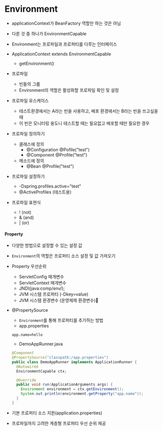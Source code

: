 # Environment
- applicationContext가 BeanFactory 역할만 하는 것은 아님
- 다른 것 중 하나가 EnvironmentCapable
- Environment는 프로파일과 프로퍼티를 다루는 인터페이스

- ApplicationContext extends EnvironmentCapable
  - getEnvironment()
- 프로파일
  - 빈들의 그룹
  - Environment의 역할은 활성화할 프로파일 확인 및 설정 

- 프로파일 유스케이스
  - 테스트환경에서는 A라는 빈을 사용하고, 배포 환경에서는 B라는 빈을 쓰고싶을 때
  - 이 빈은 모니터링 용도니 테스트할 때는 필요없고 배포할 때만 필요한 경우 

- 프로파일 정의하기
  - 클래스에 정의
    - @Configuration @Pofile("test")
    - @Component @Profile("test")
  - 메소드에 정의
    - @Bean @Profile("test")

- 프로파일 설정하기
  - -Dspring.profiles.active="test"
  - @ActiveProfiles (테스트용)

- 프로파일 표현식
  - ! (not)
  - & (and)
  - | (or)
  
#### Property
- 다양한 방법으로 설정할 수 있는 설정 값
- `Environment`의 역할은 프로퍼티 소스 설정 및 값 가져오기

- Property 우선순위
  - ServletConfig 매개변수
  - ServletContext 매개변수
  - JNDI(java:comp/env/);
  - JVM 시스템 프로퍼티 (-Dkey=value)
  - JVM 시스템 환경변수 (운영체제 환경변수)

- @PropertySource
  - `Environment`를 통해 프로퍼티를 추가하는 방법
  - app.properties
  ```properties
  app.name=hello
  ```
  - DemoAppRunner.java
  ```java
  @Component
  @PropertySource("classpath:/app.properties")
  public class DemoAppRunner implements ApplicationRunner {
    @Autowired
    EnvironmentCapable ctx;

    @Override
    public void run(ApplicationArguments args) {
      Environment environment = ctx.getEnvironment();
      System.out.println(environment.getProperty("app.name"));
    }
  }
  ```

- 기본 프로퍼티 소스 지원(application.properties)
- 프로파일까지 고려한 계층형 프로퍼티 우선 순위 제공
